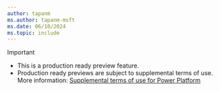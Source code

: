 ```yaml
---
author: tapanm
ms.author: tapanm-msft
ms.date: 06/10/2024
ms.topic: include
---
```


> [!IMPORTANT]
> - This is a production ready preview feature.
> - Production ready previews are subject to supplemental terms of use. More information: [Supplemental terms of use for Power Platform](https://go.microsoft.com/fwlink/?linkid=2189520)
